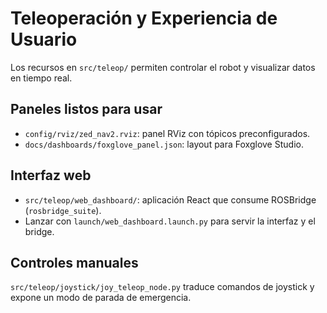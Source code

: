 # Teleoperación y Experiencia de Usuario

Los recursos en `src/teleop/` permiten controlar el robot y visualizar datos en tiempo real.

## Paneles listos para usar
- `config/rviz/zed_nav2.rviz`: panel RViz con tópicos preconfigurados.
- `docs/dashboards/foxglove_panel.json`: layout para Foxglove Studio.

## Interfaz web
- `src/teleop/web_dashboard/`: aplicación React que consume ROSBridge (`rosbridge_suite`).
- Lanzar con `launch/web_dashboard.launch.py` para servir la interfaz y el bridge.

## Controles manuales
`src/teleop/joystick/joy_teleop_node.py` traduce comandos de joystick y expone un modo de parada de emergencia.

